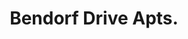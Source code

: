 ---
title: Bendorf Drive Apts.
phone: (408) 362-9233
website: https://jscosccha.com/property/bendorf-drive/
management: John Stewart Company
location: "San Jose"
tags: []
---